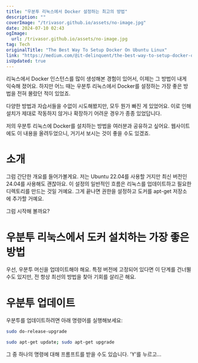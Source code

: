 ```yaml
---
title: "우분투 리눅스에서 Docker 설정하는 최고의 방법"
description: ""
coverImage: "/trivasor.github.io/assets/no-image.jpg"
date: 2024-07-10 02:43
ogImage: 
  url: /trivasor.github.io/assets/no-image.jpg
tag: Tech
originalTitle: "The Best Way To Setup Docker On Ubuntu Linux"
link: "https://medium.com/@it-delinquent/the-best-way-to-setup-docker-on-ubuntu-linux-90aaba559971"
isUpdated: true
---
```





리눅스에서 Docker 인스턴스를 많이 생성해본 경험이 있어서, 이제는 그 방법이 내게 익숙해 졌어요. 하지만 어느 때는 우분투 리눅스에서 Docker를 설정하는 가장 좋은 방법을 전혀 몰랐던 적이 있었죠.

다양한 방법과 자습서들을 수없이 시도해봤지만, 모두 뭔가 빠진 게 있었어요. 이로 인해 설치가 제대로 작동하지 않거나 확장하기 어려운 경우가 종종 있었답니다.

저의 우분투 리눅스에 Docker를 설치하는 방법을 여러분과 공유하고 싶어요. 웹사이트에도 이 내용을 올려두었으니, 거기서 보시는 것이 좋을 수도 있겠죠.

# 소개

<div class="content-ad"></div>

그럼 간단한 개요를 들어가볼게요. 저는 Ubuntu 22.04를 사용할 거지만 최신 버전인 24.04를 사용해도 괜찮아요. 이 설정의 일반적인 흐름은 리눅스를 업데이트하고 필요한 디렉토리를 만드는 것일 거예요. 그게 끝나면 권한을 설정하고 도커를 apt-get 저장소에 추가할 거예요.

그럼 시작해 볼까요?

# 우분투 리눅스에서 도커 설치하는 가장 좋은 방법

우선, 우분투 머신을 업데이트해야 해요. 특정 버전에 고정되어 있다면 이 단계를 건너뛸 수도 있지만, 전 항상 최선의 방법을 찾아 기회를 살리곤 해요.

<div class="content-ad"></div>

# 우분투 업데이트

우분투를 업데이트하려면 아래 명령어를 실행해보세요:

```bash
sudo do-release-upgrade
```

```bash
sudo apt-get update; sudo apt-get upgrade
```

<div class="content-ad"></div>

그 중 하나의 명령에 대해 프롬프트를 받을 수도 있습니다. 'Y'를 누르고...
